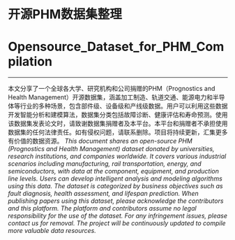 # 开源PHM数据集整理
# Opensource_Dataset_for_PHM_Compilation
----
本文分享了一个全球各大学、研究机构和公司捐赠的PHM（Prognostics and Health Management）开源数据集，涵盖加工制造、轨道交通、能源电力和半导体等行业的多种场景，包含部件级、设备级和产线级数据。用户可以利用这些数据开发智能分析和建模算法，数据集分类包括故障诊断、健康评估和寿命预测。使用该数据集发表论文时，请致谢数据集捐赠者及本平台。本平台和捐赠者不承担使用数据集的任何法律责任。如有侵权问题，请联系删除。项目将持续更新，汇集更多有价值的数据资源。
*This document shares an open-source PHM (Prognostics and Health Management) dataset donated by universities, research institutions, and companies worldwide. It covers various industrial scenarios including manufacturing, rail transportation, energy, and semiconductors, with data at the component, equipment, and production line levels. Users can develop intelligent analysis and modeling algorithms using this data. The dataset is categorized by business objectives such as fault diagnosis, health assessment, and lifespan prediction. When publishing papers using this dataset, please acknowledge the contributors and this platform. The platform and contributors assume no legal responsibility for the use of the dataset. For any infringement issues, please contact us for removal. The project will be continuously updated to compile more valuable data resources.*
